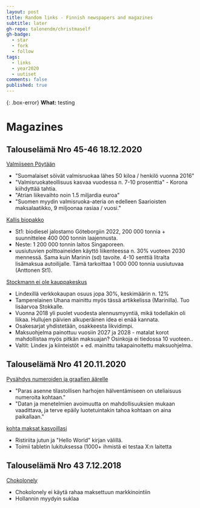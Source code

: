 ```yaml
---
layout: post
title: Random links - Finnish newspapers and magazines
subtitle: later
gh-repo: talonendm/christmaself
gh-badge:
  - star
  - fork
  - follow
tags:
  - links
  - year2020
  - uutiset
comments: false
published: true
---
```


{: .box-error}
**What:** testing


# Magazines

## Talouselämä Nro 45-46 18.12.2020

[Valmiiseen Pöytään](https://www.talouselama.fi/uutiset/suomen-suosituin-pakastepitsa-tuotiin-markkinoille-jo-1997-koronavuonna-myynnin-kasvu-on-ollut-kaksinumeroista/c77c4232-b34c-4c00-9316-8b10b8b475e1)

- "Suomalaiset söivät valmisruokaa lähes 50 kiloa / henkilö vuonna 2016"
- "Valmisruokateollisuus kasvaa vuodessa n. 7-10 prosenttia" - Korona kiihdyttää tahtia.
- "Atrian liikevaihto noin 1.5 miljardia euroa"
- "Suomen myydin valmisruoka-ateria on edelleen Saarioisten maksalaatikko, 9 miljoonaa rasiaa / vuosi."

[Kallis biopakko](https://www.talouselama.fi/uutiset/mika-anttonen-investoi-biodieseliin-satoja-miljoonia-mutta-varoittaa-ettei-autojen-kallis-biopakko-auta-ilmastoa-hullua-touhua/14e2ead4-859d-493e-a63f-724568f85094)
- St1: biodiesel jalostamo Göteborgiin 2022, 200 000 tonnia + suunnittelee 400 000 tonnin laajennusta.
- Neste: 1 200 000 tonnin laitos Singaporeen.
- uusiutuvien polttoaineiden käyttö liikenteessa n. 30% vuoteen 2030 mennessä. Sama kuin Marinin (sd) tavoite. 4-10 senttiä litralta lisämaksua autoilijalle. Tämä tarkoittaa 1 000 000 tonnia uusiutuvaa (Anttonen St1). 

[Stockmann ei ole kauppakeskus](https://www.talouselama.fi/uutiset/stockmann-yrittaa-nyt-korjata-tehtyja-virheita-vuonna-2018-oli-27-viikkoa-alennusmyyntiviestintaa-se-on-tietysti-liikaa-sanoo-lauri-ratia/bc214efe-ee3d-4be1-b72b-f0a57074c8ed)
- Lindexillä verkkokaupan osuus jopa 30%, keskimäärin n. 12%
- Tamperelainen Uhana mainittu myös tässä artikkelissa (Marinilla). Tuo lisäarvoa Stokkalle.
- Vuonna 2018 yli puolet vuodesta alennusmyyntiä, mikä todellakin oli liikaa. Hullujen päivien alkuperäinen idea ei enää kannata.
- Osakesarjat yhdistetään, osakkeesta likvidimpi.
- Maksuohjelma painottuu vuosiin 2027 ja 2028 - matalat korot mahdollistaa myös pitkän maksuajan? Osinkoja ei tiedossa 10 vuoteen..
- Valtit: Lindex ja kiinteistöt + ed. mainittu takapainoitettu maksuohjelma.

## Talouselämä Nro 41 20.11.2020
[Pysähdys numeroiden ja graafien äärelle](https://www.talouselama.fi/uutiset/tilastoilla-on-helppo-valehdella-mutta-viela-helpompaa-on-valehdella-ilman-niita-tietokirjailija-kehottaa-pysahtymaan-lukujen-aarelle/342156b2-2566-4405-ba22-59ec563e602d)

- "Paras asenne tilastollisen harhojen hälventämiseen on uteliaisuus numeroita kohtaan."
- "Datan ja menetelmien avoimuutta on mahdollisuuksien mukaan vaadittava, ja terve epäily luotetuintakin tahoa kohtaan on aina paikallaan."


[kohta maksat kasvoillasi](https://www.talouselama.fi/uutiset/kohta-maksat-kasvoillasi-koronavirus-kiihdyttaa-maksamisen-mullistusta-silla-koskeminen-ei-epidemian-keskella-houkuta/064898a2-b0e9-4611-b257-d10daab3fcaf)

- Ristiriita jutun ja "Hello World" kirjan välillä. 
- Toimii tabletin lukituksessa (1000+ ihmistä ei testaa X:n laitetta

## Talouselämä Nro 43 7.12.2018
[Chokolonely](https://www.talouselama.fi/uutiset/hei-sina-suklaansyoja-tuet-orjakauppaa-sanoi-hollantilainen-tv-toimittaja-ja-perusti-uuden-suklaabrandin/3d58a04d-a418-3de9-92f5-801b4d20e856)

- Chokolonely ei käytä rahaa maksettuun markkinointiin
- Hollannin myydyin suklaa
